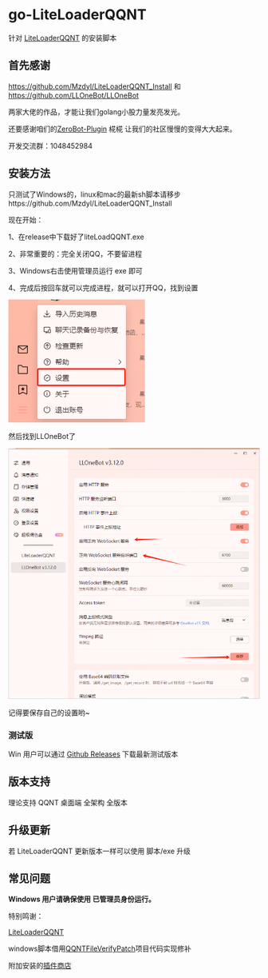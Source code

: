 # go-LiteLoaderQQNT
针对 [LiteLoaderQQNT](https://liteloaderqqnt.github.io) 的安装脚本

## 首先感谢

https://github.com/Mzdyl/LiteLoaderQQNT_Install
和
https://github.com/LLOneBot/LLOneBot

两家大佬的作品，才能让我们golang小股力量发亮发光。

还要感谢咱们的[ZeroBot-Plugin](https://github.com/FloatTech/ZeroBot-Plugin) 椛椛 让我们的社区慢慢的变得大大起来。

开发交流群：1048452984


## 安装方法
只测试了Windows的，linux和mac的最新sh脚本请移步https://github.com/Mzdyl/LiteLoaderQQNT_Install

现在开始：

1、在release中下载好了liteLoadQQNT.exe 

2、非常重要的：完全关闭QQ，不要留进程

3、Windows右击使用管理员运行 exe  即可

4、完成后按回车就可以完成进程，就可以打开QQ，找到设置

![20240308153117.png](20240308153117.png)

然后找到LLOneBot了

![20240308153204.png](20240308153204.png)

记得要保存自己的设置哟~

### 测试版

Win 用户可以通过 [Github Releases](https://github.com/anyanfei/go-liteLoadQQNT/releases) 下载最新测试版本

## 版本支持

理论支持 QQNT 桌面端 全架构 全版本

## 升级更新

若 LiteLoaderQQNT 更新版本一样可以使用 脚本/exe 升级

## 常见问题

**Windows 用户请确保使用 已管理员身份运行。**


特别鸣谢：

[LiteLoaderQQNT](https://github.com/LiteLoaderQQNT/LiteLoaderQQNT)

windows脚本借用[QQNTFileVerifyPatch](https://github.com/LiteLoaderQQNT/QQNTFileVerifyPatch)项目代码实现修补

附加安装的[插件商店](https://github.com/Night-stars-1/LiteLoaderQQNT-Plugin-Plugin-Store/releases)
